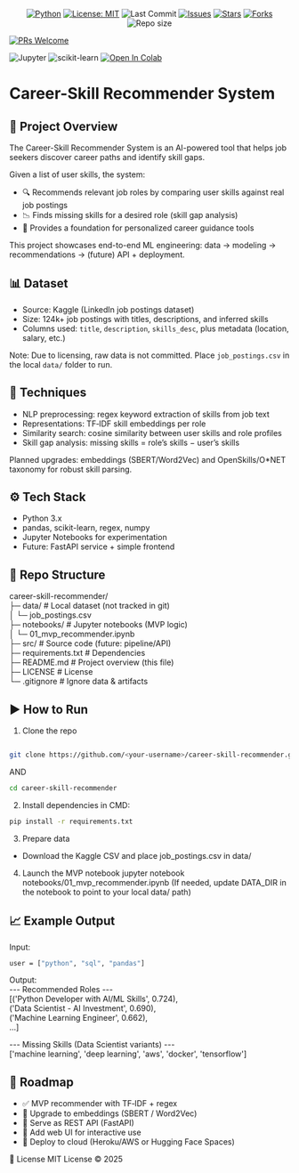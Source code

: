<p align="center">
  <!-- Core -->
  <a href="https://www.python.org/"><img src="https://img.shields.io/badge/Python-3.10+-blue.svg" alt="Python"></a>
  <a href="LICENSE"><img src="https://img.shields.io/badge/License-MIT-green.svg" alt="License: MIT"></a>
  <img src="https://img.shields.io/github/last-commit/thomas-sabu-cs/career-skill-recommender.svg" alt="Last Commit">
  <a href="https://github.com/thomas-sabu-cs/career-skill-recommender/issues"><img src="https://img.shields.io/github/issues/thomas-sabu-cs/career-skill-recommender.svg" alt="Issues"></a>
  <a href="https://github.com/thomas-sabu-cs/career-skill-recommender/stargazers"><img src="https://img.shields.io/github/stars/thomas-sabu-cs/career-skill-recommender.svg?style=social" alt="Stars"></a>
  <a href="https://github.com/thomas-sabu-cs/career-skill-recommender/network/members"><img src="https://img.shields.io/github/forks/thomas-sabu-cs/career-skill-recommender.svg?style=social" alt="Forks"></a>
  <img src="https://img.shields.io/github/repo-size/thomas-sabu-cs/career-skill-recommender.svg" alt="Repo size">

  <!-- Contribution -->
  <a href="https://github.com/thomas-sabu-cs/career-skill-recommender/pulls"><img src="https://img.shields.io/badge/PRs-welcome-brightgreen.svg" alt="PRs Welcome"></a>

  <!-- Tech highlights -->
  <img src="https://img.shields.io/badge/Jupyter-Notebook-orange.svg" alt="Jupyter">
  <img src="https://img.shields.io/badge/scikit--learn-TF--IDF%20%7C%20Cosine%20Similarity-ff69b4.svg" alt="scikit-learn">

  <!-- Colab launcher -->
  <a href="https://colab.research.google.com/github/thomas-sabu-cs/career-skill-recommender/blob/main/notebooks/01_mvp_recommender.ipynb">
    <img src="https://colab.research.google.com/assets/colab-badge.svg" alt="Open In Colab">
  </a>
</p>

# Career-Skill Recommender System

## 🚀 Project Overview
The Career-Skill Recommender System is an AI-powered tool that helps job seekers discover career paths and identify skill gaps.

Given a list of user skills, the system:
- 🔍 Recommends relevant job roles by comparing user skills against real job postings
- 📉 Finds missing skills for a desired role (skill gap analysis)
- 🎯 Provides a foundation for personalized career guidance tools

This project showcases end-to-end ML engineering: data → modeling → recommendations → (future) API + deployment.

## 📊 Dataset
- Source: Kaggle (LinkedIn job postings dataset)
- Size: 124k+ job postings with titles, descriptions, and inferred skills
- Columns used: `title`, `description`, `skills_desc`, plus metadata (location, salary, etc.)

Note: Due to licensing, raw data is not committed. Place `job_postings.csv` in the local `data/` folder to run.

## 🧠 Techniques
- NLP preprocessing: regex keyword extraction of skills from job text
- Representations: TF‑IDF skill embeddings per role
- Similarity search: cosine similarity between user skills and role profiles
- Skill gap analysis: missing skills = role’s skills − user’s skills

Planned upgrades: embeddings (SBERT/Word2Vec) and OpenSkills/O*NET taxonomy for robust skill parsing.

## ⚙️ Tech Stack
- Python 3.x
- pandas, scikit-learn, regex, numpy
- Jupyter Notebooks for experimentation
- Future: FastAPI service + simple frontend

## 📂 Repo Structure

career-skill-recommender/  
├─ data/ # Local dataset (not tracked in git)  
│ └─ job_postings.csv  
├─ notebooks/ # Jupyter notebooks (MVP logic)  
│ └─ 01_mvp_recommender.ipynb  
├─ src/ # Source code (future: pipeline/API)  
├─ requirements.txt # Dependencies  
├─ README.md # Project overview (this file)  
├─ LICENSE # License  
└─ .gitignore # Ignore data & artifacts  
  
## ▶️ How to Run
1) Clone the repo
```bash

git clone https://github.com/<your-username>/career-skill-recommender.git
```
AND
```bash
cd career-skill-recommender
```
2) Install dependencies in CMD:
```bash
pip install -r requirements.txt
```
3) Prepare data
  - Download the Kaggle CSV and place job_postings.csv in data/

4) Launch the MVP notebook
jupyter notebook notebooks/01_mvp_recommender.ipynb
(If needed, update DATA_DIR in the notebook to point to your local data/ path)

## 📈 Example Output
Input: 
```bash
user = ["python", "sql", "pandas"]  
```

Output:  
--- Recommended Roles ---  
[('Python Developer with AI/ML Skills', 0.724),  
 ('Data Scientist - AI Investment', 0.690),  
 ('Machine Learning Engineer', 0.662),  
 ...]  

--- Missing Skills (Data Scientist variants) ---  
['machine learning', 'deep learning', 'aws', 'docker', 'tensorflow']  

## 🔮 Roadmap
- ✅ MVP recommender with TF‑IDF + regex
- 🚧 Upgrade to embeddings (SBERT / Word2Vec)
- 🚧 Serve as REST API (FastAPI)
- 🚧 Add web UI for interactive use
- 🚧 Deploy to cloud (Heroku/AWS or Hugging Face Spaces)

📜 License
MIT License © 2025
